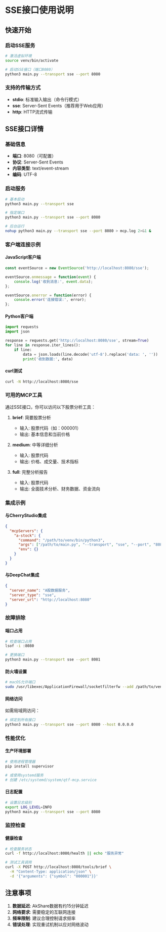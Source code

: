 # SSE接口使用说明

## 快速开始

### 启动SSE服务
```bash
# 激活虚拟环境
source venv/bin/activate

# 启动SSE接口（端口8080）
python3 main.py --transport sse --port 8080
```

### 支持的传输方式
- **stdio**: 标准输入输出（命令行模式）
- **sse**: Server-Sent Events（推荐用于Web应用）
- **http**: HTTP流式传输

## SSE接口详情

### 基础信息
- **端口**: 8080（可配置）
- **协议**: Server-Sent Events
- **内容类型**: text/event-stream
- **编码**: UTF-8

### 启动服务
```bash
# 基本启动
python3 main.py --transport sse

# 指定端口
python3 main.py --transport sse --port 8080

# 后台运行
nohup python3 main.py --transport sse --port 8080 > mcp.log 2>&1 &
```

### 客户端连接示例

#### JavaScript客户端
```javascript
const eventSource = new EventSource('http://localhost:8080/sse');

eventSource.onmessage = function(event) {
    console.log('收到消息:', event.data);
};

eventSource.onerror = function(error) {
    console.error('连接错误:', error);
};
```

#### Python客户端
```python
import requests
import json

response = requests.get('http://localhost:8080/sse', stream=True)
for line in response.iter_lines():
    if line:
        data = json.loads(line.decode('utf-8').replace('data: ', ''))
        print('收到数据:', data)
```

#### curl测试
```bash
curl -N http://localhost:8080/sse
```

### 可用的MCP工具

通过SSE接口，你可以访问以下股票分析工具：

1. **brief**: 简要股票分析
   - 输入: 股票代码（如：000001）
   - 输出: 基本信息和当前价格

2. **medium**: 中等详细分析
   - 输入: 股票代码
   - 输出: 价格、成交量、技术指标

3. **full**: 完整分析报告
   - 输入: 股票代码
   - 输出: 全面技术分析、财务数据、资金流向

### 集成示例

#### 与CherryStudio集成
```json
{
  "mcpServers": {
    "a-stock": {
      "command": "/path/to/venv/bin/python3",
      "args": ["/path/to/main.py", "--transport", "sse", "--port", "8080"],
      "env": {}
    }
  }
}
```

#### 与DeepChat集成
```json
{
  "server_name": "A股数据服务",
  "server_type": "sse",
  "server_url": "http://localhost:8080"
}
```

### 故障排除

#### 端口占用
```bash
# 检查端口占用
lsof -i :8080

# 更换端口
python3 main.py --transport sse --port 8081
```

#### 防火墙设置
```bash
# macOS允许端口
sudo /usr/libexec/ApplicationFirewall/socketfilterfw --add /path/to/venv/bin/python3
```

#### 网络访问
如需局域网访问：
```bash
# 绑定到所有接口
python3 main.py --transport sse --port 8080 --host 0.0.0.0
```

### 性能优化

#### 生产环境部署
```bash
# 使用进程管理器
pip install supervisor

# 或使用systemd服务
# 创建 /etc/systemd/system/qtf-mcp.service
```

#### 日志配置
```bash
# 设置日志级别
export LOG_LEVEL=INFO
python3 main.py --transport sse --port 8080
```

### 监控检查

#### 健康检查
```bash
# 检查服务状态
curl -f http://localhost:8080/health || echo "服务异常"

# 测试工具调用
curl -X POST http://localhost:8080/tools/brief \
  -H "Content-Type: application/json" \
  -d '{"arguments": {"symbol": "000001"}}'
```

## 注意事项

1. **数据延迟**: AkShare数据有约15分钟延迟
2. **网络要求**: 需要稳定的互联网连接
3. **频率限制**: 建议合理控制请求频率
4. **错误处理**: 实现重试机制以应对网络波动